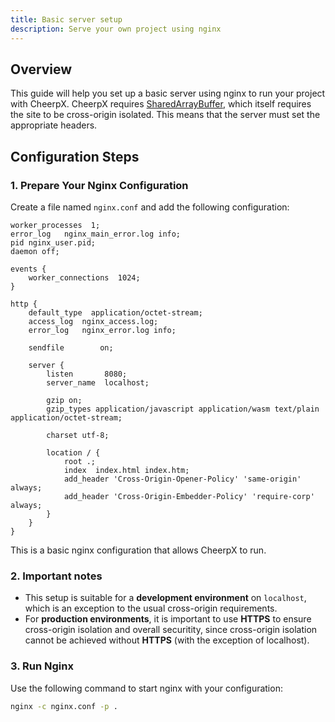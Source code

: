 ```yaml
---
title: Basic server setup
description: Serve your own project using nginx
---
```


## Overview

This guide will help you set up a basic server using nginx to run your project with CheerpX. CheerpX requires [SharedArrayBuffer](https://developer.mozilla.org/en-US/docs/Web/JavaScript/Reference/Global_Objects/SharedArrayBuffer), which itself requires the site to be cross-origin isolated. This means that the server must set the appropriate headers.

## Configuration Steps

### 1. Prepare Your Nginx Configuration

Create a file named `nginx.conf` and add the following configuration:

```nginx
worker_processes  1;
error_log   nginx_main_error.log info;
pid nginx_user.pid;
daemon off;

events {
    worker_connections  1024;
}

http {
    default_type  application/octet-stream;
    access_log  nginx_access.log;
    error_log   nginx_error.log info;

    sendfile        on;

    server {
        listen       8080;
        server_name  localhost;

        gzip on;
        gzip_types application/javascript application/wasm text/plain application/octet-stream;

        charset utf-8;

        location / {
            root .;
            index  index.html index.htm;
            add_header 'Cross-Origin-Opener-Policy' 'same-origin' always;
            add_header 'Cross-Origin-Embedder-Policy' 'require-corp' always;
        }
    }
}
```

This is a basic nginx configuration that allows CheerpX to run.

### 2. Important notes

- This setup is suitable for a **development environment** on `localhost`, which is an exception to the usual cross-origin requirements.
- For **production environments**, it is important to use **HTTPS** to ensure cross-origin isolation and overall securitity, since cross-origin isolation cannot be achieved without **HTTPS** (with the exception of localhost).

### 3. Run Nginx

Use the following command to start nginx with your configuration:

```bash
nginx -c nginx.conf -p .
```
